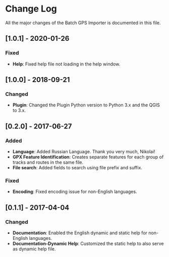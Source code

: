 # Change Log
All the major changes of the Batch GPS Importer is documented in this file.
## [1.0.1] - 2020-01-26

### Fixed
- **Help**: Fixed help file not loading in the help window.

## [1.0.0] - 2018-09-21

### Changed
- **Plugin**: Changed the Plugin Python version to Python 3.x and the QGIS to 3.x.


## [0.2.0] - 2017-06-27

### Added
- **Language**: Added Russian Language. Thank you very much, Nikolai!
- **GPX Feature Identification**: Creates separate features for each group of tracks and routes in the same file.
- **File search**: Added fields to search using file prefix and suffix.

### Fixed
- **Encoding**: Fixed encoding issue for non-English languages.


## [0.1.1] - 2017-04-04

### Changed
- **Documentation**: Enabled the English dynamic and static help for non-English languages.
- **Documentation-Dynamic Help**: Customized the static help to also serve as dynamic help file.
